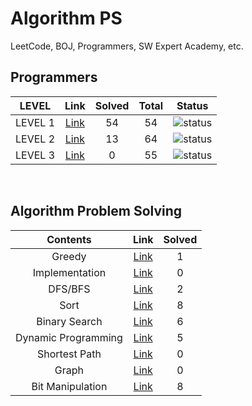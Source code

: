 # Algorithm PS

LeetCode, BOJ, Programmers, SW Expert Academy, etc.

## Programmers

| LEVEL                          | Link    | Solved | Total |  Status             |
| :--------------------------: | :-----------:  | :---------:  | :------: |:---------------:|
| LEVEL 1 |  [Link](./programmers/level1/README.md) | 54 | 54 | ![status][Done] |
| LEVEL 2 |  [Link](./programmers/level2/README.md) | 13 | 64 | ![status][Doing] |
| LEVEL 3 |  [Link](./programmers/level3/README.md) | 0 | 55 | ![status][Doing] |

</br>


## Algorithm Problem Solving

| Contents                          | Link    | Solved |
| :--------------------------: | :-----------:  | :---------:  |
| Greedy |  [Link](./Greedy/README.md) | 1 |
| Implementation |  [Link](./Implementation/README.md) | 0 |
| DFS/BFS |  [Link](./DFS-BFS/README.md) | 2 |
| Sort |  [Link](./Sort/README.md) | 8 |
| Binary Search |  [Link](./Binary-Search/README.md) | 6 |
| Dynamic Programming |  [Link](./Dynamic-Programming/README.md) | 5 |
| Shortest Path |  [Link](./Shortest-Path/README.md) | 0 |
| Graph |  [Link](./Graph/README.md) | 0 |
| Bit Manipulation |  [Link](./Bit-Manipulation/README.md) | 8 |

<br>

[DOING]: https://img.shields.io/badge/-DOING-31AE0F
[DONE]: https://img.shields.io/badge/-DONE-0885CC

